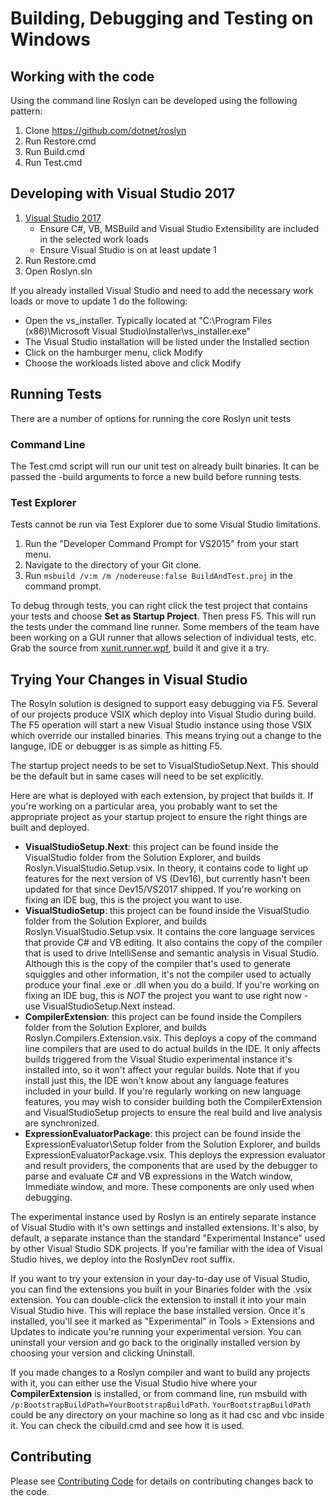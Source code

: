 # Building, Debugging and Testing on Windows

## Working with the code

Using the command line Roslyn can be developed using the following pattern:

1. Clone https://github.com/dotnet/roslyn
1. Run Restore.cmd 
1. Run Build.cmd
1. Run Test.cmd

## Developing with Visual Studio 2017

1. [Visual Studio 2017](https://www.visualstudio.com/downloads/)
    - Ensure C#, VB, MSBuild and Visual Studio Extensibility are included in the selected work loads
    - Ensure Visual Studio is on at least update 1 
1. Run Restore.cmd
1. Open Roslyn.sln

If you already installed Visual Studio and need to add the necessary work loads or move to update 1
do the following:

- Open the vs_installer.  Typically located at "C:\Program Files (x86)\Microsoft Visual Studio\Installer\vs_installer.exe"
- The Visual Studio installation will be listed under the Installed section
- Click on the hamburger menu, click Modify 
- Choose the workloads listed above and click Modify

## Running Tests

There are a number of options for running the core Roslyn unit tests

### Command Line

The Test.cmd script will run our unit test on already built binaries.  It can be passed the -build arguments to force a new build before running tests.  

### Test Explorer 

Tests cannot be run via Test Explorer due to some Visual Studio limitations.

1. Run the "Developer Command Prompt for VS2015" from your start menu.
2. Navigate to the directory of your Git clone.
3. Run `msbuild /v:m /m /nodereuse:false BuildAndTest.proj` in the command prompt.

To debug through tests, you can right click the test project that contains your
tests and choose **Set as Startup Project**. Then press F5. This will run the
tests under the command line runner.  Some members of the team have been
working on a GUI runner that allows selection of individual tests, etc.  Grab
the source from
[xunit.runner.wpf](https://github.com/pilchie/xunit.runner.wpf), build it and
give it a try.

## Trying Your Changes in Visual Studio

The Rosyln solution is designed to support easy debugging via F5.  Several of our
projects produce VSIX which deploy into Visual Studio during build.  The F5 operation 
will start a new Visual Studio instance using those VSIX which override our installed
binaries.  This means trying out a change to the languge, IDE or debugger is as
simple as hitting F5.

The startup project needs to be set to VisualStudioSetup.Next.  This should be
the default but in same cases will need to be set explicitly.

Here are what is deployed with each extension, by project that builds it. If
you're working on a particular area, you probably want to set the appropriate
project as your startup project to ensure the right things are built and
deployed.

- **VisualStudioSetup.Next**: this project can be found inside the VisualStudio
  folder from the Solution Explorer, and builds Roslyn.VisualStudio.Setup.vsix.
  In theory, it contains code to light up features for the next version of VS
  (Dev16), but currently hasn't been updated for that since Dev15/VS2017 shipped.
  If you're working on fixing an IDE bug, this is the project you want to use.
- **VisualStudioSetup**: this project can be found inside the VisualStudio folder
  from the Solution Explorer, and builds Roslyn.VisualStudio.Setup.vsix. It
  contains the core language services that provide C# and VB editing. It also
  contains the copy of the compiler that is used to drive IntelliSense and
  semantic analysis in Visual Studio. Although this is the copy of the compiler
  that's used to generate squiggles and other information, it's not the
  compiler used to actually produce your final .exe or .dll when you do a
  build. If you're working on fixing an IDE bug, this is *NOT* the project you want
  to use right now - use VisualStudioSetup.Next instead.
- **CompilerExtension**: this project can be found inside the Compilers folder
  from the Solution Explorer, and builds Roslyn.Compilers.Extension.vsix.
  This deploys a copy of the command line compilers that are used to do actual
  builds in the IDE. It only affects builds triggered from the Visual Studio
  experimental instance it's installed into, so it won't affect your regular
  builds. Note that if you install just this, the IDE won't know about any
  language features included in your build. If you're regularly working on new
  language features, you may wish to consider building both the
  CompilerExtension and VisualStudioSetup projects to ensure the real build and
  live analysis are synchronized.
- **ExpressionEvaluatorPackage**: this project can be found inside the
  ExpressionEvaluator\Setup folder from the Solution Explorer, and builds
  ExpressionEvaluatorPackage.vsix. This deploys the expression evaluator and
  result providers, the components that are used by the debugger to parse and
  evaluate C# and VB expressions in the Watch window, Immediate window, and
  more. These components are only used when debugging.

The experimental instance used by Roslyn is an entirely separate instance of
Visual Studio with it's own settings and installed extensions. It's also, by
default, a separate instance than the standard "Experimental Instance" used by
other Visual Studio SDK projects. If you're familiar with the idea of Visual
Studio hives, we deploy into the RoslynDev root suffix.

If you want to try your extension in your day-to-day use of Visual Studio, you
can find the extensions you built in your Binaries folder with the .vsix
extension. You can double-click the extension to install it into your main
Visual Studio hive. This will replace the base installed version. Once it's
installed, you'll see it marked as "Experimental" in Tools > Extensions and
Updates to indicate you're running your experimental version. You can uninstall
your version and go back to the originally installed version by choosing your
version and clicking Uninstall.

If you made changes to a Roslyn compiler and want to build any projects with it, you can either
use the Visual Studio hive where your **CompilerExtension** is installed, or from
command line, run msbuild with `/p:BootstrapBuildPath=YourBootstrapBuildPath`.
`YourBootstrapBuildPath` could be any directory on your machine so long as it had
csc and vbc inside it. You can check the cibuild.cmd and see how it is used.

## Contributing

Please see [Contributing Code](https://github.com/dotnet/roslyn/wiki/Contributing-Code) for details on contributing changes back to the code.
